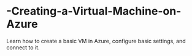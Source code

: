 # -Creating-a-Virtual-Machine-on-Azure
Learn how to create a basic VM in Azure, configure basic settings, and connect to it.
